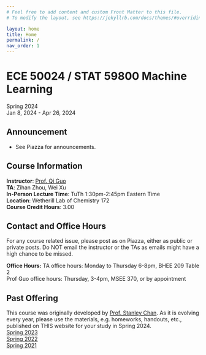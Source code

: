 ```yaml
---
# Feel free to add content and custom Front Matter to this file.
# To modify the layout, see https://jekyllrb.com/docs/themes/#overriding-theme-defaults

layout: home
title: Home
permalink: /
nav_order: 1
---
```

# ECE 50024 / STAT 59800 Machine Learning
Spring 2024  
Jan 8, 2024 - Apr 26, 2024  

## Announcement
- See Piazza for announcements.

## Course Information
**Instructor**: [Prof. Qi Guo](https://qiguo.org)  
**TA**: Zihan Zhou, Wei Xu  
**In-Person Lecture Time**: TuTh 1:30pm-2:45pm Eastern Time  
**Location**: Wetherill Lab of Chemistry 172  
**Course Credit Hours**: 3.00  

## Contact and Office Hours
For any course related issue, please post as on Piazza, either as public or private posts. Do NOT email the instructor or the TAs as emails might have a high chance to be missed.

**Office Hours:** 
TA office hours: Monday to Thursday 6-8pm, BHEE 209 Table 2    
Prof Guo office hours: Thursday, 3-4pm, MSEE 370, or by appointment


## Past Offering
This course was originally developed by [Prof. Stanley Chan](https://engineering.purdue.edu/ChanGroup/). As it is evolving every year, please use the materials, e.g. homeworks, handouts, etc., published on THIS website for your study in Spring 2024.  
[Spring 2023](https://ml1-s2023.qiguo.org/)  
[Spring 2022](http://ece595-s2022.qiguo.org/)  
[Spring 2021](https://engineering.purdue.edu/ChanGroup/ECE595/)



